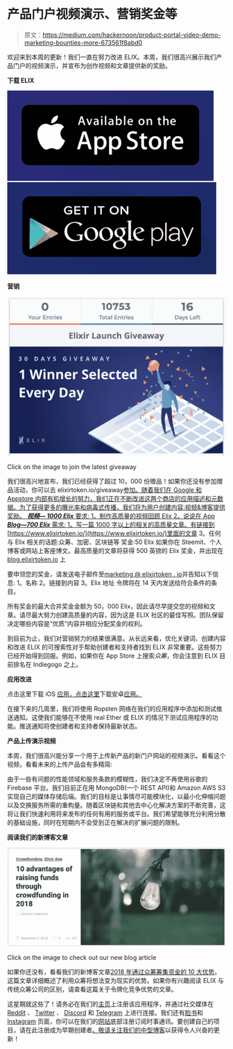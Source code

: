 # 产品门户视频演示、营销奖金等

> 原文：<https://medium.com/hackernoon/product-portal-video-demo-marketing-bounties-more-673561f8abd0>

欢迎来到本周的更新！我们一直在努力改进 ELIX。本周，我们很高兴展示我们产品门户的视频演示，并宣布为创作视频和文章提供新的奖励。

**下载 ELIX**

[![](img/8351c3e765b9ac76495dca62d71864f8.png)](https://itunes.apple.com/us/app/elix/id1365242292?ls=1&mt=8)[![](img/6900a9978a742d1f149d53395d1338c5.png)](https://play.google.com/store/apps/details?id=io.elixirtoken.mobileee&hl=en_US)

**营销**

[![](img/a78fd60d220c9144bc36ad8874150e22.png)](https://www.elixirtoken.io/giveaway)

Click on the image to join the latest giveaway

我们很高兴地宣布，我们已经获得了超过 10，000 份赠品！如果你还没有参加赠品活动，你可以去 elixirtoken.io/giveaway[参加。随着我们在 Google 和 Appstore 内部有机增长的努力，我们正在不断改进这两个商店的应用描述和元数据。为了获得更多的曝光率和病毒式传播，我们将为用户创建内容:视频&博客提供奖励。
***视频— 1000 Elix***
要求:
1。制作高质量的视频回顾 Elix
2。说说在 App
***Blog—700 Elix***
需求:
1。写一篇 1000 字以上的相关的高质量文章。有链接到](http://elixirtoken.io/giveaway)[https://www.elixirtoken.io/](https://www.elixirtoken.io/)里面的文章
3。任何与 Elix 相关的话题:众筹、加密、区块链等
奖金:50 Elix 如果你在 Steemit、个人博客或网站上客座博文。最高质量的文章将获得 500 英镑的 Elix 奖金，并出现在 [blog.elixirtoken.io](https://blog.elixirtoken.io/) 上

要申领您的奖金，请发送电子邮件至[marketing @ elixirtoken . io](mailto:marketing@elixirtoken.io)并告知以下信息:
1。名称
2。链接到内容
3。Elix 地址
令牌将在 14 天内发送给符合条件的条目。

所有奖金的最大合并奖金金额为 50，000 Elix，因此请尽早提交您的视频和文章。请尽最大努力创建高质量的内容，因为这是 ELIX 社区的最佳写照。团队保留决定哪些内容是“优质”内容并相应分配奖金的权利。

到目前为止，我们对营销努力的结果很满意。从长远来看，优化关键词、创建内容和改进 ELIX 的可搜索性对于帮助创建者和支持者找到 ELIX 非常重要。这些努力已经开始得到回报。例如，如果你在 App Store 上搜索*众筹*，你会注意到 ELIX 目前排名在 Indiegogo 之上。

**应用改进**

点击这里下载 iOS [应用，点击这里](https://itunes.apple.com/us/app/elix/id1365242292?ls=1&mt=8)下载安卓[应用。](https://play.google.com/store/apps/details?id=io.elixirtoken.mobileee&hl=en_US)

在接下来的几周里，我们将使用 Ropsten 网络在我们的应用程序中添加和测试推送通知。这使我们能够在不使用 real Ether 或 ELIX 的情况下测试应用程序的功能。推送通知将使创建者和支持者保持最新状态。

**产品上传演示视频**

本周，我们很高兴能分享一个用于上传新产品的新门户网站的视频演示。看看这个视频，看看未来的上传产品会有多精简:

由于一些有问题的性能领域和服务条款的模糊性，我们决定不再使用谷歌的 Firebase 平台。我们目前正在用 MongoDB(一个 REST API)和 Amazon AWS S3 实现自己的媒体存储后端。我们的目标是让事情尽可能模块化，以最小化伸缩问题以及交换服务所需的重构量。随着区块链和其他去中心化解决方案的不断完善，这将让我们快速利用将来发布的任何有用的服务或平台。我们希望能够充分利用分散的基础设施，同时在短期内不会受到正在解决的扩展问题的限制。

**阅读我们的新博客文章**

[![](img/c0f27fb115c73067430c30b87d63dc23.png)](https://blog.elixirtoken.io/raising-funds-crowdfunding/)

Click on the image to check out our new blog article

如果你还没有，看看我们的新博客文章[2018 年通过众筹筹集资金的 10 大优势](https://blog.elixirtoken.io/raising-funds-crowdfunding/)。这篇文章详细概述了利用众筹将想法变为现实的优势。如果你有兴趣阅读 ELIX 与传统众筹公司的区别，请查看这篇关于令牌化竞争优势的文章。

这星期就这些了！请务必在我们的[主页](https://www.elixirtoken.io/)上注册该应用程序，并通过社交媒体在 [Reddit](https://www.reddit.com/r/elixirtoken/) 、 [Twitter](http://twitter.com/elixtoken/) 、 [Discord](https://discord.gg/mu4EJaz) 和 [Telegram](https://t.me/ElixirToken) 上进行连接。我们还有[脸书](https://www.facebook.com/elixirtoken/)和 [Instagram](https://www.instagram.com/elixtoken/) 页面，你可以在我们的[网站](https://www.elixirtoken.io/)底部注册订阅时事通讯。要创建自己的项目，请在此注册成为早期创建者[。敬请关注我们的中型博客](https://www.elixirtoken.io/boost)以获得令人兴奋的更新！